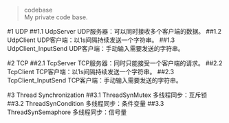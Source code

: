 >codebase   
>My private code base.

#1 UDP
##1.1 UdpServer
UDP服务器：可以同时接收多个客户端的数据。
##1.2 UdpClient
UDP客户端：以1s间隔持续发送一个字符串。
##1.3 UdpClient_InputSend
UDP客户端：手动输入需要发送的字符串。

#2 TCP
##2.1 TcpServer
TCP服务器：同时只能接受一个客户端的请求。
##2.2 TcpClient
TCP客户端：以1s间隔持续发送一个字符串。
##2.3 TcpClient_InputSend
TCP客户端：手动输入需要发送的字符串。

#3 Thread Synchronization
##3.1 ThreadSynMutex
多线程同步：互斥锁
##3.2 ThreadSynCondition
多线程同步：条件变量
##3.3 ThreadSynSemaphore
多线程同步：信号量